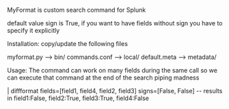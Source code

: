 MyFormat is custom search command for Splunk

default value sign is True, if you want to have fields without sign you have to specify it explicitly

Installation:
copy/update the following files

myformat.py --> bin/
commands.conf --> local/
default.meta --> metadata/


Usage:
The command can work on many fields during the same call so we can execute that command at the end of the search
piping madness

| diffformat fields=[field1, field4, field2, field3] signs=[False, False]
  -- results in field1:False, field2:True, field3:True, field4:False